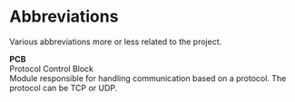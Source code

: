 # Abbreviations #
Various abbreviations more or less related to the project.

**PCB**  
Protocol Control Block  
Module responsible for handling communication based on a protocol. The protocol can be TCP or UDP. 
